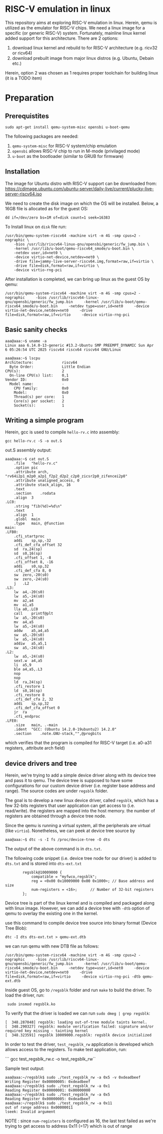 # RISC-V emulation in linux
This repository aims at exploring RISC-V emulation in linux. Herein, qemu is utilized as the emulator for RISC-V chips.
We need a linux image for a specific (or generic RISC-V) system. Fortunately, mainline linux kernel added support for this architecture.
There are 2 options:
1. download linux kernel and rebuild to for RISC-V architecture (e.g. ricv32 or ricv64)
2. download prebuilt image from major linux distros (e.g. Ubuntu, Debain etc.)

Herein, option 2 was chosen as 1 requires proper toolchain for building linux (it is a TODO item)

# Preparation
## Prerequistites

```sudo apt-get install qemu-system-misc opensbi u-boot-qemu```

The following packages are needed:
1. `qemu-system-misc` for RISC-V system/chip emulation
2. `opensbi` allows RISC-V chip to run in M-mode (privilaged mode)
3. `u-boot` as the bootloader (similar to GRUB for firmware)

## Installation
The image for Ubuntu distro with RISC-V support can be downloaded from:
https://cdimage.ubuntu.com/ubuntu-server/daily-live/current/plucky-live-server-riscv64.iso

We need to create the disk image on which the OS will be installed. Below, a 16GB file is allocated as for the guest OS:

```dd if=/dev/zero bs=1M of=disk count=1 seek=16383```

To Install linux on `disk` file run:

```
/usr/bin/qemu-system-riscv64 -machine virt -m 4G -smp cpus=2 -nographic \
    -bios /usr/lib/riscv64-linux-gnu/opensbi/generic/fw_jump.bin \
    -kernel /usr/lib/u-boot/qemu-riscv64_smode/u-boot.bin \
    -netdev user,id=net0 \
    -device virtio-net-device,netdev=net0 \
    -drive file=jammy-live-server-riscv64.img,format=raw,if=virtio \
    -drive file=disk,format=raw,if=virtio \
    -device virtio-rng-pci
```

After installation is completed, we can bring up linux as the guest OS by qemu:

```
/usr/bin/qemu-system-riscv64 -machine virt -m 4G -smp cpus=2 -nographic     -bios /usr/lib/riscv64-linux-gnu/opensbi/generic/fw_jump.bin     -kernel /usr/lib/u-boot/qemu-riscv64_smode/u-boot.bin     -netdev type=user,id=net0     -device virtio-net-device,netdev=net0     -drive file=disk,format=raw,if=virtio     -device virtio-rng-pci
```

## Basic sanity checks

```
aaa@aaa:~$ uname -a
Linux aaa 6.14.0-13-generic #13.2-Ubuntu SMP PREEMPT_DYNAMIC Sun Apr  6 05:26:54 UTC 2025 riscv64 riscv64 riscv64 GNU/Linux
```

```
aaa@aaa:~$ lscpu
Architecture:             riscv64
  Byte Order:             Little Endian
CPU(s):                   2
  On-line CPU(s) list:    0,1
Vendor ID:                0x0
  Model name:             -
    CPU family:           0x0
    Model:                0x0
    Thread(s) per core:   1
    Core(s) per socket:   2
    Socket(s):            1
```

## Writing a simple program
Herein, gcc is used to compile `hello-rv.c` into assembly:

``` gcc hello-rv.c -S -o out.S ```

out.S assembly output:
```
aaa@aaa:~$ cat out.S
	.file	"hello-rv.c"
	.option pic
	.attribute arch, "rv64i2p1_m2p0_a2p1_f2p2_d2p2_c2p0_zicsr2p0_zifencei2p0"
	.attribute unaligned_access, 0
	.attribute stack_align, 16
	.text
	.section	.rodata
	.align	3
.LC0:
	.string	"fib(%d)=%d\n"
	.text
	.align	1
	.globl	main
	.type	main, @function
main:
.LFB0:
	.cfi_startproc
	addi	sp,sp,-32
	.cfi_def_cfa_offset 32
	sd	ra,24(sp)
	sd	s0,16(sp)
	.cfi_offset 1, -8
	.cfi_offset 8, -16
	addi	s0,sp,32
	.cfi_def_cfa 8, 0
	sw	zero,-20(s0)
	sw	zero,-24(s0)
	j	.L2
.L3:
	lw	a4,-20(s0)
	lw	a5,-24(s0)
	mv	a2,a4
	mv	a1,a5
	lla	a0,.LC0
	call	printf@plt
	lw	a5,-20(s0)
	mv	a4,a5
	lw	a5,-24(s0)
	addw	a5,a4,a5
	sw	a5,-20(s0)
	lw	a5,-24(s0)
	addiw	a5,a5,1
	sw	a5,-24(s0)
.L2:
	lw	a5,-24(s0)
	sext.w	a4,a5
	li	a5,9
	ble	a4,a5,.L3
	nop
	nop
	ld	ra,24(sp)
	.cfi_restore 1
	ld	s0,16(sp)
	.cfi_restore 8
	.cfi_def_cfa 2, 32
	addi	sp,sp,32
	.cfi_def_cfa_offset 0
	jr	ra
	.cfi_endproc
.LFE0:
	.size	main, .-main
	.ident	"GCC: (Ubuntu 14.2.0-19ubuntu2) 14.2.0"
	.section	.note.GNU-stack,"",@progbits
```

which verifies that the program is compiled for RISC-V target (i.e. a0-a31 registers, .attribute arch field)

## device drivers and tree
Herein, we're trying to add a simple device driver along with its device tree and pass it to qemu. The device tree is supposed to have some configurations for our custom device driver (i.e. register base address and range). The source codes are under `regsblk` folder.

The goal is to develop a new linux device driver, called `regsblk`, which has a few 32-bits registers that user application can get access to (i.e. read/write). the registers are mapped into the host memory. the number of registers are obtained through a device tree node.

Since the qemu is running a virtual system, all the peripherals are virtual (like `virtio`). Nonetheless, we can peek at device tree source by 

``` aaa@aaa:~$ dtc -s -I fs /proc/device-tree -O dts ```

The output of the above command is in `dts.txt`.

The following code snippet (i.e. device tree node for our driver) is added to `dts.txt` and is stored into `dts-ext.txt`

```
		regsblk@10009000 {
			compatible = "myfwco,regsblk";
			reg = <0x00 0x10009000 0x00 0x1000>; // Base address and size
			num-registers = <16>;      // Number of 32-bit registers
		};
```

Device tree is part of the linux kernel and is compiled and packaged along with linux image. However, we can add a device tree with `-dtb` option of qemu
to overlay the existing one in the kernel. 

use this command to compile device tree source into binary format (Device Tree Blob):

```dtc -I dts dts-ext.txt > qemu-ext.dtb```

we can run qemu with new DTB file as follows:
```
/usr/bin/qemu-system-riscv64 -machine virt -m 4G -smp cpus=2 -nographic     -bios /usr/lib/riscv64-linux-gnu/opensbi/generic/fw_jump.bin     -kernel /usr/lib/u-boot/qemu-riscv64_smode/u-boot.bin     -netdev type=user,id=net0     -device virtio-net-device,netdev=net0     -drive file=disk,format=raw,if=virtio     -device virtio-rng-pci -dtb qemu-ext.dtb
```

Inside guest OS, go to `/regsblk` folder and run `make` to build the driver. To load the driver, run:

``` sudo insmod regsblk.ko```

To verify that the driver is loaded we can run `sudo dmeg | grep regsblk`:

```
[  348.287048] regsblk: loading out-of-tree module taints kernel.
[  348.290327] regsblk: module verification failed: signature and/or required key missing - tainting kernel
[  348.323591] regsblk 10009000.regsblk: regsblk device initialized
```

In order to test the driver, `test_regsblk_rw` application is developed which allows access to the registers. 
To make test application, run:

``` gcc test_regsblk_rw.c -o test_regsblk_rw``

Sample test output:

```
aaa@aaa:~/regsblk$ sudo ./test_regsblk_rw -a 0x5 -v 0xdeadbeef
Writing Register 0x00000005: 0xdeadbeef
aaa@aaa:~/regsblk$ sudo ./test_regsblk_rw -a 0x1
Reading Register 0x00000001: 0x00000000
aaa@aaa:~/regsblk$ sudo ./test_regsblk_rw -a 0x5
Reading Register 0x00000005: 0xdeadbeef
aaa@aaa:~/regsblk$ sudo ./test_regsblk_rw -a 0x11
out of range address 0x00000011
lseek: Invalid argument
```

NOTE : since `num-registers` is configured as 16, the last test failed as we're trying to get access to address 0x11 (=17) which is out of range
